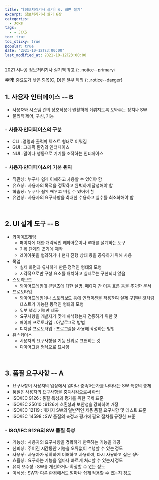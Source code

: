 ```yaml
---
title: "[정보처리기사 실기] 6. 화면 설계"
excerpt: 정보처리기사 실기 6장
categories:
  - JCKS
tags:
  - - JCKS
toc: true
toc_sticky: true
popular: true
date: "2021-10-12T23:00:00"
last_modified_at: 2021-10-12T23:00:00
---
```


2021 시나공 정보처리기사 실기책 참고
{: .notice--primary}

**주의!** 중요도가 낮은 항목(C, D)은 일부 제외
{: .notice--danger}

## 1. 사용자 인터페이스 -- B

- 사용자와 시스템 간의 상호작용이 원활하게 이뤄지도록 도와주는 장치나 SW
- 물리적 제어, 구성, 기능

### - 사용자 인터페이스의 구분

- CLI : 명령과 출력이 텍스트 형태로 이뤄짐
- GUI : 그래픽 환경의 인터페이스
- NUI : 말이나 행동으로 기기를 조작하는 인터페이스

### - 사용자 인터페이스의 기본 원칙

- 직관성 : 누구나 쉽게 이해하고 사용할 수 있어야 함
- 유효성 : 사용자의 목적을 정확하고 완벽하게 달성해야 함
- 학습성 : 누구나 쉽게 배우고 익힐 수 있어야 함
- 유연성 : 사용자의 요구사항을 최대한 수용하고 실수를 최소화해야 함

<br>

## 2. UI 설계 도구 -- B

- 와이어프레임
  - 페이지에 대한 개략적인 레이아웃이나 뼈대를 설계하는 도구
  - 기획 단계의 초기에 제작
  - 레이아웃을 협의하거나 현재 진행 상태 등을 공유하기 위해 사용
- 목업
  - 실제 화면과 유사하게 만든 정적인 형태의 모형
  - 시각적으로만 구성 요소를 배치하고 실제로는 구현되지 않음
- 스토리보드
  - 와이어프레임에 콘텐츠에 대한 설명, 페이지 간 이동 흐름 등을 추가한 문서
- 프로토타입
  - 와이어프레임이나 스토리보드 등에 인터랙션을 적용하여 실제 구현된 것처럼 테스트가 가능한 동적인 형태의 모형
  - 일부 핵심 기능만 제공
  - 요구사항을 개발자가 맞게 해석했는지 검증하기 위한 것
  - 페이퍼 프로토타입 : 아날로그적 방법
  - 디지털 프로토타입 : 프로그램을 사용해 작성하는 방법
- 유스케이스
  - 사용자의 요구사항을 기능 단위로 표현하는 것
  - 다이어그램 형식으로 묘사됨

<br>

## 3. 품질 요구사항 -- A

- 요구사항이 사용자의 입장에서 얼마나 충족하는가를 나타내는 SW 특성의 총체
- 품질은 사용자의 요구사항을 충족시킴으로써 확립
- ISO/IEC 9126 : 품질 특성과 평가를 위한 국제 표준
- ISO/IEC 25010 : 9126에 호환성과 보안성을 강화하여 개정
- ISO/IEC 12119 : 패키지 SW의 일반적인 제품 품질 요구사항 및 테스트 표준
- ISO/IEC 14598 : SW 품질의 측정과 평가에 필요 절차를 규정한 표준

### - ISO/IEC 9126의 SW 품질 특성

- 기능성 : 사용자의 요구사항을 정확하게 만족하는 기능을 제공
- 신뢰성 : 주어진 시간동안 기능을 오류없이 수행할 수 있는 정도
- 사용성 : 사용자가 정확하게 이해하고 사용하며, 다시 사용하고 싶은 정도
- 효율성 : 요구하는 기능을 얼마나 빠르게 처리할 수 있는지 정도
- 유지 보수성 : SW를 개선하거나 확장할 수 있는 정도
- 이식성 : SW가 다른 환경에서도 얼마나 쉽게 적용할 수 있는지 정도
